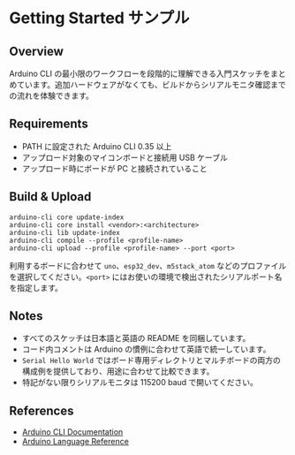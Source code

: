 # Getting Started サンプル

## Overview
Arduino CLI の最小限のワークフローを段階的に理解できる入門スケッチをまとめています。追加ハードウェアがなくても、ビルドからシリアルモニタ確認までの流れを体験できます。

## Requirements
- PATH に設定された Arduino CLI 0.35 以上
- アップロード対象のマイコンボードと接続用 USB ケーブル
- アップロード時にボードが PC と接続されていること

## Build & Upload
```
arduino-cli core update-index
arduino-cli core install <vendor>:<architecture>
arduino-cli lib update-index
arduino-cli compile --profile <profile-name>
arduino-cli upload --profile <profile-name> --port <port>
```
利用するボードに合わせて `uno`、`esp32_dev`、`m5stack_atom` などのプロファイルを選択してください。`<port>` にはお使いの環境で検出されたシリアルポート名を指定します。

## Notes
- すべてのスケッチは日本語と英語の README を同梱しています。
- コード内コメントは Arduino の慣例に合わせて英語で統一しています。
- `Serial Hello World` ではボード専用ディレクトリとマルチボードの両方の構成例を提供しており、用途に合わせて比較できます。
- 特記がない限りシリアルモニタは 115200 baud で開いてください。

## References
- [Arduino CLI Documentation](https://arduino.github.io/arduino-cli/latest/)
- [Arduino Language Reference](https://www.arduino.cc/reference/en/)

